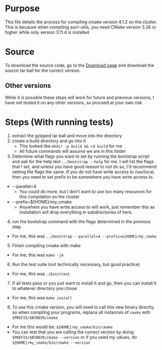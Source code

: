# Purpose

This file details the process for compiling cmake version 4.1.2 on the cluster. This is because 
when compiling aocl-utils, you need CMake version 3.26 or higher while only version 3.11.4 is 
installed

# Source

To download the source code, go to the [Download page](https://cmake.org/download/) and 
download the source tar ball for the correct version. 

## Other versions

While it is possible these steps will work
for future and previous versions, I have not tested it on any other versions, so proceed at
your own risk

# Steps (With running tests)

1. extract the gzipped tar ball and move into the directory
2. create a build directory and go into it
    * This looked like `mkdir -p build && cd build` for me
    * All future commands will assume we are in this folder
3. Determine what flags you want to set by running the bootstrap script and ask for the help text
`../bootstrap --help` for me. I will list the flags that I set, and unless you have good reason
to not do so, I'd recommend setting the flags the same. If you do not have write access to
/usr/local, then you need to set prefix to be somewhere you have write access to.
  * --parallel=4
    * You could do more, but I don't want to use too many resources for this compilation on the
      cluster
  * --prefix=${HOME}/my_cmake
    * Anywhere you have write access to will work, just remember this as installation will 
      drop everything in subdirectories of here.
4. run the bootstrap command with the flags determined in the previous step
  * For me, this was `../bootstrap --parallel=4 --prefix=${HOME}/my_cmake`
5. Finish compiling cmake with make
  * For me, this was `make -j4`
6. Run the test suite (not technically necessary, but good practice)
  * For me, this was `./bin/ctest`
7. If all tests pass or you just want to install it and go, then you can install it to whatever
   directory you chose
  * For me, this was `make install`
8. To use this cmake version, you will need to call this new binary directly, so when compiling
   your programs, replace all instances of `cmake` with `$PREFIX/$BINDIR/cmake`
  * For me this would be: `${HOME}/my_cmake/bin/cmake`
  * You can test that you are calling the correct version by doing 
    `$PREFIX/$BINDIR/cmake --version` or if you used my values, do `${HOME}/my_cmake/bin/cmake --version`
